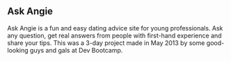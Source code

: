 ## Ask Angie

Ask Angie is a fun and easy dating advice site for young professionals. 
Ask any question, get real answers from people with first-hand experience and share your tips.
This was a 3-day project made in May 2013 by some good-looking guys and gals at Dev Bootcamp. 
